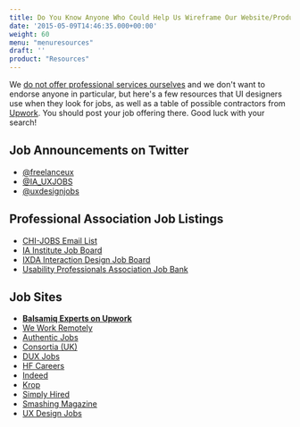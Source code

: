 ```yaml
---
title: Do You Know Anyone Who Could Help Us Wireframe Our Website/Product?
date: '2015-05-09T14:46:35.000+00:00'
weight: 60
menu: "menuresources"
draft: ''
product: "Resources"
---
```


We [do not offer professional services ourselves](/sales/training/) and we don't want to endorse anyone in particular, but here's a few resources that UI designers use when they look for jobs, as well as a table of possible contractors from [Upwork](//www.upwork.com). You should post your job offering there. Good luck with your search!

## Job Announcements on Twitter

*   [@freelanceux](https://twitter.com/freelanceux)
*   [@IA_UXJOBS](https://twitter.com/IA_uxjobs)
*   [@uxdesignjobs](https://twitter.com/uxdesignjobs)

## Professional Association Job Listings

*   [CHI-JOBS Email List](http://listserv.acm.org/SCRIPTS/WA-ACMLPX.CGI?A0=CHI-JOBS)
*   [IA Institute Job Board](http://lists.iainstitute.org/listinfo.cgi/iai-jobs-iainstitute.org)
*   [IXDA Interaction Design Job Board](http://www.ixda.org/page/job-board)
*   [Usability Professionals Association Job Bank](http://uxpa.org/job-bank)

## Job Sites

*   **[Balsamiq Experts on Upwork](https://www.upwork.com/o/profiles/browse/?q=balsamiq)**
*   [We Work Remotely](https://weworkremotely.com/)
*   [Authentic Jobs](http://www.authenticjobs.com/)
*   [Consortia (UK)](https://www.consortia.co.uk/jobs/?rcf_id=362)
*   [DUX Jobs](http://www.duxjobs.com/)
*   [HF Careers](http://www.hfcareers.com/)
*   [Indeed](http://www.indeed.com/q-Ux-jobs.html)
*   [Krop](http://www.krop.com/)
*   [Simply Hired](http://www.simplyhired.com/search?q=ux)
*   [Smashing Magazine](http://jobs.smashingmagazine.com/)
*   [UX Design Jobs](http://www.uxdesignjobs.net/)
